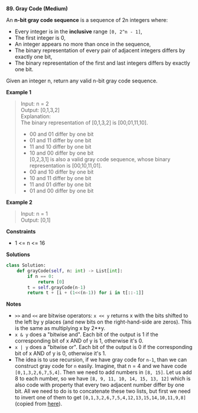 **89. Gray Code (Medium)**

An **n-bit gray code sequence** is a sequence of 2n integers where:

- Every integer is in the **inclusive** range `[0, 2^n - 1]`,  
- The first integer is 0,  
- An integer appears no more than once in the sequence,  
- The binary representation of every pair of adjacent integers differs by exactly one bit,   
- The binary representation of the first and last integers differs by exactly one bit.  

Given an integer n, return any valid n-bit gray code sequence.

**Example 1**

> Input: n = 2  
> Output: [0,1,3,2]  
> Explanation:  
> The binary representation of [0,1,3,2] is [00,01,11,10].  
> - 00 and 01 differ by one bit  
> - 01 and 11 differ by one bit  
> - 11 and 10 differ by one bit  
> - 10 and 00 differ by one bit  
> [0,2,3,1] is also a valid gray code sequence, whose binary representation is [00,10,11,01].  
> - 00 and 10 differ by one bit  
> - 10 and 11 differ by one bit  
> - 11 and 01 differ by one bit  
> - 01 and 00 differ by one bit  

**Example 2**

> Input: n = 1  
> Output: [0,1]


**Constraints**

- 1 <= n <= 16

**Solutions**

```python
class Solution:
    def grayCode(self, n: int) -> List[int]:
        if n == 0:
            return [0]
        t = self.grayCode(n-1)
        return t + [i + (1<<(n-1)) for i in t[::-1]]
```

**Notes**

- `>>` and `<<` are bitwise operators: `x << y` returns x with the bits shifted to the left by y places (and new bits on the right-hand-side are zeros). This is the same as multiplying x by 2**y. 
- `x & y` does a "bitwise and". Each bit of the output is 1 if the corresponding bit of x AND of y is 1, otherwise it's 0.
- `x | y` does a "bitwise or". Each bit of the output is 0 if the corresponding bit of x AND of y is 0, otherwise it's 1.
- The idea is to use recursion, if we have gray code for `n-1`, than we can construct gray code for `n` easily. Imagine, that n = 4 and we have code `[0,1,3,2,6,7,5,4]`. Then we need to add numbers in `[8, 15]`. Let us add 8 to each number, so we have `[8, 9, 11, 10, 14, 15, 13, 12]` which is also code with property that every two adjacent number differ by one bit. All we need to do is to concatenate these two lists, but first we need to invert one of them to get `[0,1,3,2,6,7,5,4,12,13,15,14,10,11,9,8]` (copied from [here](https://leetcode.com/problems/gray-code/discuss/1308570/Python-Short-recursive-solution-explained)).
